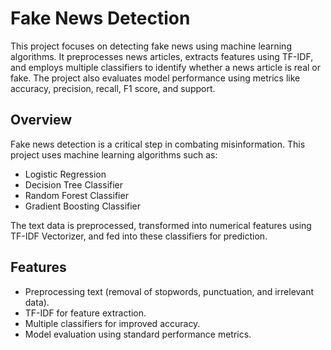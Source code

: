 # Fake News Detection

This project focuses on detecting fake news using machine learning algorithms. It preprocesses news articles, extracts features using TF-IDF, and employs multiple classifiers to identify whether a news article is real or fake. The project also evaluates model performance using metrics like accuracy, precision, recall, F1 score, and support.

## Overview
Fake news detection is a critical step in combating misinformation. This project uses machine learning algorithms such as:
- Logistic Regression
- Decision Tree Classifier
- Random Forest Classifier
- Gradient Boosting Classifier

The text data is preprocessed, transformed into numerical features using TF-IDF Vectorizer, and fed into these classifiers for prediction.

## Features
- Preprocessing text (removal of stopwords, punctuation, and irrelevant data).
- TF-IDF for feature extraction.
- Multiple classifiers for improved accuracy.
- Model evaluation using standard performance metrics.
